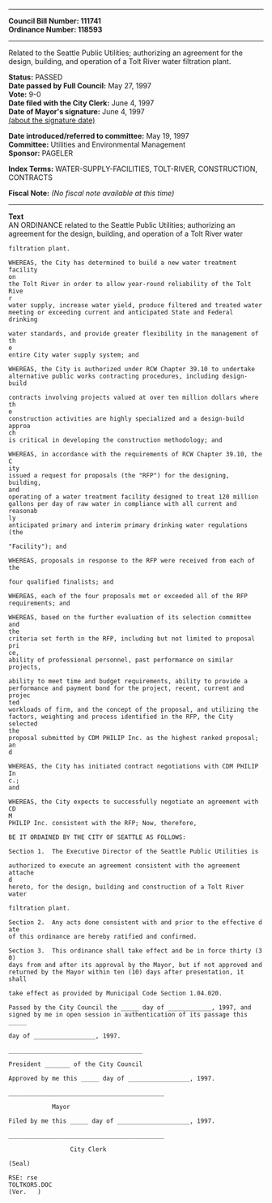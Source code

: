 * * * * *  
  
**Council Bill Number: [](#h0)[](#h2)111741**   
**Ordinance Number: 118593**  
  
* * * * *  
  
Related to the Seattle Public Utilities; authorizing an agreement for the design, building, and operation of a Tolt River water filtration plant.  
  
**Status:** PASSED   
**Date passed by Full Council:** May 27, 1997   
**Vote:** 9-0   
**Date filed with the City Clerk:** June 4, 1997   
**Date of Mayor's signature:** June 4, 1997   
[(about the signature date)](/~public/approvaldate.htm)   
  
  
**Date introduced/referred to committee:** May 19, 1997   
**Committee:** Utilities and Environmental Management   
**Sponsor:** PAGELER   
  
**Index Terms:** WATER-SUPPLY-FACILITIES, TOLT-RIVER, CONSTRUCTION, CONTRACTS  
  
**Fiscal Note:** *(No fiscal note available at this time)*  
  
* * * * *  
  
**Text**  
    AN ORDINANCE related to the Seattle Public Utilities; authorizing an  
    agreement for the design, building, and operation of a Tolt River water  
  
    filtration plant.  
  
    WHEREAS, the City has determined to build a new water treatment facility  
    on  
    the Tolt River in order to allow year-round reliability of the Tolt Rive  
    r  
    water supply, increase water yield, produce filtered and treated water  
    meeting or exceeding current and anticipated State and Federal drinking  
  
    water standards, and provide greater flexibility in the management of th  
    e  
    entire City water supply system; and  
  
    WHEREAS, the City is authorized under RCW Chapter 39.10 to undertake  
    alternative public works contracting procedures, including design-build  
  
    contracts involving projects valued at over ten million dollars where th  
    e  
    construction activities are highly specialized and a design-build approa  
    ch  
    is critical in developing the construction methodology; and  
  
    WHEREAS, in accordance with the requirements of RCW Chapter 39.10, the C  
    ity  
    issued a request for proposals (the "RFP") for the designing, building,  
    and  
    operating of a water treatment facility designed to treat 120 million  
    gallons per day of raw water in compliance with all current and reasonab  
    ly  
    anticipated primary and interim primary drinking water regulations (the  
  
    "Facility"); and  
  
    WHEREAS, proposals in response to the RFP were received from each of the  
  
    four qualified finalists; and  
  
    WHEREAS, each of the four proposals met or exceeded all of the RFP  
    requirements; and  
  
    WHEREAS, based on the further evaluation of its selection committee and  
    the  
    criteria set forth in the RFP, including but not limited to proposal pri  
    ce,  
    ability of professional personnel, past performance on similar projects,  
  
    ability to meet time and budget requirements, ability to provide a  
    performance and payment bond for the project, recent, current and projec  
    ted  
    workloads of firm, and the concept of the proposal, and utilizing the  
    factors, weighting and process identified in the RFP, the City selected  
    the  
    proposal submitted by CDM PHILIP Inc. as the highest ranked proposal; an  
    d  
  
    WHEREAS, the City has initiated contract negotiations with CDM PHILIP In  
    c.;  
    and  
  
    WHEREAS, the City expects to successfully negotiate an agreement with CD  
    M  
    PHILIP Inc. consistent with the RFP; Now, therefore,  
  
    BE IT ORDAINED BY THE CITY OF SEATTLE AS FOLLOWS:  
  
    Section 1.  The Executive Director of the Seattle Public Utilities is  
  
    authorized to execute an agreement consistent with the agreement attache  
    d  
    hereto, for the design, building and construction of a Tolt River water  
  
    filtration plant.  
  
    Section 2.  Any acts done consistent with and prior to the effective d  
    ate  
    of this ordinance are hereby ratified and confirmed.  
  
    Section 3.  This ordinance shall take effect and be in force thirty (3  
    0)  
    days from and after its approval by the Mayor, but if not approved and  
    returned by the Mayor within ten (10) days after presentation, it shall  
  
    take effect as provided by Municipal Code Section 1.04.020.  
  
    Passed by the City Council the _____ day of ____________, 1997, and  
    signed by me in open session in authentication of its passage this _____  
  
    day of _________________, 1997.  
  
    _____________________________________  
  
    President _______ of the City Council  
  
    Approved by me this _____ day of _________________, 1997.  
  
    ___________________________________________  
  
                Mayor  
  
    Filed by me this _____ day of ____________________, 1997.  
  
    ___________________________________________  
  
                     City Clerk  
  
    (Seal)  
  
    RSE: rse  
    TOLTKOR5.DOC  
    (Ver.   )  
